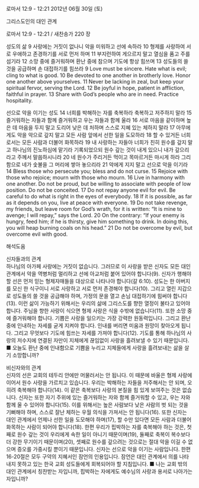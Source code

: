 로마서 12:9 - 12:21 
2012년 06월 30일 (토)

그리스도인의 대인 관계



로마서 12:9 - 12:21 / 새찬송가 220 장


성도의 삶
9 사랑에는 거짓이 없나니 악을 미워하고 선에 속하라 10 형제를 사랑하여 서로 우애하고 존경하기를 서로 먼저 하며 11 부지런하여 게으르지 말고 열심을 품고 주를 섬기라 12 소망 중에 즐거워하며 환난 중에 참으며 기도에 항상 힘쓰며 13 성도들의 쓸 것을 공급하며 손 대접하기를 힘쓰라
9 Love must be sincere. Hate what is evil; cling to what is good. 10 Be devoted to one another in brotherly love. Honor one another above yourselves. 11 Never be lacking in zeal, but keep your spiritual fervor, serving the Lord. 12 Be joyful in hope, patient in affliction, faithful in prayer. 13 Share with God’s people who are in need. Practice hospitality.

선으로 악을 이기는 성도
14 너희를 박해하는 자를 축복하라 축복하고 저주하지 말라 15 즐거워하는 자들과 함께 즐거워하고 우는 자들과 함께 울라 16 서로 마음을 같이하며 높은 데 마음을 두지 말고 도리어 낮은 데 처하며 스스로 지혜 있는 체하지 말라 17 아무에게도 악을 악으로 갚지 말고 모든 사람 앞에서 선한 일을 도모하라 18 할 수 있거든 너희로서는 모든 사람과 더불어 화목하라 19 내 사랑하는 자들아 너희가 친히 원수를 갚지 말고 하나님의 진노하심에 맡기라 기록되었으되 원수 갚는 것이 내게 있으니 내가 갚으리라고 주께서 말씀하시니라 20 네 원수가 주리거든 먹이고 목마르거든 마시게 하라 그리함으로 네가 숯불을 그 머리에 쌓아 놓으리라 21 악에게 지지 말고 선으로 악을 이기라
14 Bless those who persecute you; bless and do not curse. 15 Rejoice with those who rejoice; mourn with those who mourn. 16 Live in harmony with one another. Do not be proud, but be willing to associate with people of low position. Do not be conceited. 17 Do not repay anyone evil for evil. Be careful to do what is right in the eyes of everybody. 18 If it is possible, as far as it depends on you, live at peace with everyone. 19 Do not take revenge, my friends, but leave room for God’s wrath, for it is written: “It is mine to avenge; I will repay,” says the Lord. 20 On the contrary: “If your enemy is hungry, feed him; if he is thirsty, give him something to drink. In doing this, you will heap burning coals on his head.” 21 Do not be overcome by evil, but overcome evil with good.

해석도움





신자들과의 관계  
하나님의 아가페 사랑에는 거짓이 없습니다. 그러므로 이 사랑을 받은 신자도 모든 대인 관계에서 악을 역병처럼 멀리하고 선에 아교처럼 붙어 있어야 합니다(9). 신자가 행해야 할 선은 먼저 믿는 형제자매들을 대상으로 나타나야 합니다(갈 6:10). 성도는 한 아버지를 모신 한 식구이니 서로 사랑하고 서로 먼저 존경해야 합니다(10). 그리고 열린 지갑으로 성도들의 쓸 것을 공급해야 하며, 가정의 문을 열고 손님 대접하기에 힘써야 합니다(13). 이런 삶이 가능하기 위해서는 우리의 삶에 그리스도를 향한 열정이 불타고 있어야 합니다. 주님을 향한 사랑이 식으면 형제 사랑은 식을 수밖에 없습니다(11). 또한 소망 중에 즐거워해야 합니다. 기쁨은 사랑을 일으키는 가장 강력한 원동력입니다. 그리고 환난 중에 인내하는 자세를 굳게 지켜야 합니다. 인내를 버리면 미움과 원망이 찾아오게 됩니다. 그리고 무엇보다 기도에 힘쓰는 자세를 가져야 합니다(12). 기도를 통해 하나님의 사랑의 저수지에 연결된 자만이 지체에게 끊임없이 사랑을 흘려보낼 수 있기 때문입니다.
■ 오늘도 환난 중에 인내함으로 기쁨을 누리고 지체들에게 사랑을 흘려보내는 삶을 살기 소망합니까?

비신자와의 관계  
신자의 선은 교회의 테두리 안에만 머물러서는 안 됩니다. 이 때문에 바울은 형제 사랑에 이어서 원수 사랑을 가르치고 있습니다. 우리는 박해하는 자들을 저주해서는 안 되며, 오히려 축복해야 합니다(14). 이 같은 축복보다 사랑의 본질을 힘 있게 보여주는 것은 없습니다. 신자는 또한 자기 주위에 있는 즐거워하는 자와 함께 즐거워할 수 있고, 우는 자와 함께 울 수 있어야 합니다(15). 이를 위해서는 높은 사람보다 낮은 사람의 벗 되는 것을 기뻐해야 하며, 스스로 잘난 체하는 우월 의식을 가져서는 안 됩니다(16). 또한 신자는 대인 관계에서 언제나 선한 일을 도모해야 하며(17), 할 수만 있다면 모든 사람과 더불어 화목하는 사람이 되어야 합니다(18). 한편 우리가 핍박하는 자를 축복해야 하는 것은, 첫째로 원수 갚는 것이 우리에게 속한 일이 아니기 때문이며(19), 둘째로 축복이 복수보다 더 강한 무기이기 때문이며(20), 셋째로 원수를 갚으려는 것으로는 절대 악을 이길 수 없으며 증오를 가중시킬 뿐이기 때문입니다. 신자는 선으로 악을 이기는 사람입니다. 한편 16-20절은 모두 구약의 지혜서인 잠언의 인용입니다. 잠언은 대인 관계에서 의를 나타내지 못하고 있는 한국 교회 성도들에게 회복되어야 할 지침입니다.
■ 나는 교회 밖의 대인 관계에서 칭찬받는 자입니까, 핍박하는 자에게도 예수님의 사랑과 용서로 나아가는 자입니까?